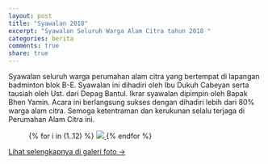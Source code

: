 ```yaml
---
layout: post
title: "Syawalan 2018"
excerpt: "Syawalan Seluruh Warga Alam Citra tahun 2018 "
categories: berita
comments: true
share: true
---
```


Syawalan seluruh warga perumahan alam citra yang bertempat di lapangan badminton blok B-E. Syawalan ini dihadiri oleh Ibu Dukuh Cabeyan serta tausiah oleh Ust. dari Depag Bantul. Ikrar syawalan dipimpin oleh Bapak Bhen Yamin. Acara ini berlangsung sukses dengan dihadiri lebih dari 80% warga alam citra. Semoga ketentraman dan kerukunan selalu terjaga di Perumahan Alam Citra ini.

<figure class="third">
  {% for i in (1..12) %}
    <a class="image-popup" href="{{ site.url }}/images/2018-juli/syawalan/{{ i }}.jpg">
      <img src="{{ site.url }}/images/2018-juli/syawalan/thumb/{{ i }}.jpg">
    </a>
  {% endfor %}
</figure>

<a href="{{ site.url }}/galeri-foto/#2018-07">Lihat selengkapnya di galeri foto &rarr;</a>
